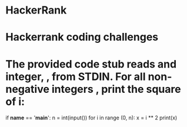# HackerRank
# Hackerrank coding challenges
# The provided code stub reads and integer, , from STDIN. For all non-negative integers , print the square of i:




if __name__ == '__main__':
    n = int(input())
    for i in range (0, n):
        x = i ** 2
        print(x)
